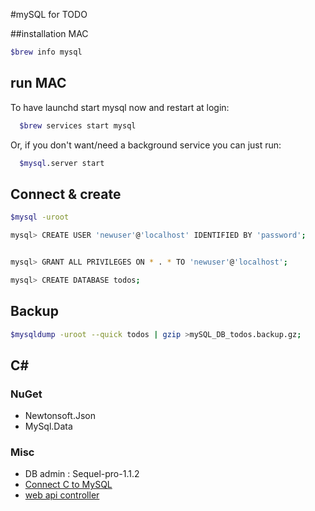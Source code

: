 #mySQL for TODO



##installation MAC

```bash
$brew info mysql
```

## run MAC

To have launchd start mysql now and restart at login:

```bash
  $brew services start mysql
```
Or, if you don't want/need a background service you can just run:

```bash
  $mysql.server start
```  

## Connect & create
```bash
$mysql -uroot

mysql> CREATE USER 'newuser'@'localhost' IDENTIFIED BY 'password';


mysql> GRANT ALL PRIVILEGES ON * . * TO 'newuser'@'localhost';

mysql> CREATE DATABASE todos;
```
## Backup
```bash
$mysqldump -uroot --quick todos | gzip >mySQL_DB_todos.backup.gz;
```
## C#  

### NuGet

- Newtonsoft.Json
- MySql.Data

### Misc

- DB admin : Sequel-pro-1.1.2
- [Connect C to MySQL](https://www.codeproject.com/Articles/43438/Connect-C-to-MySQL)
- [web api controller](https://nodogmablog.bryanhogan.net/2016/01/asp-net-5-web-api-controller-with-multiple-get-methods/)